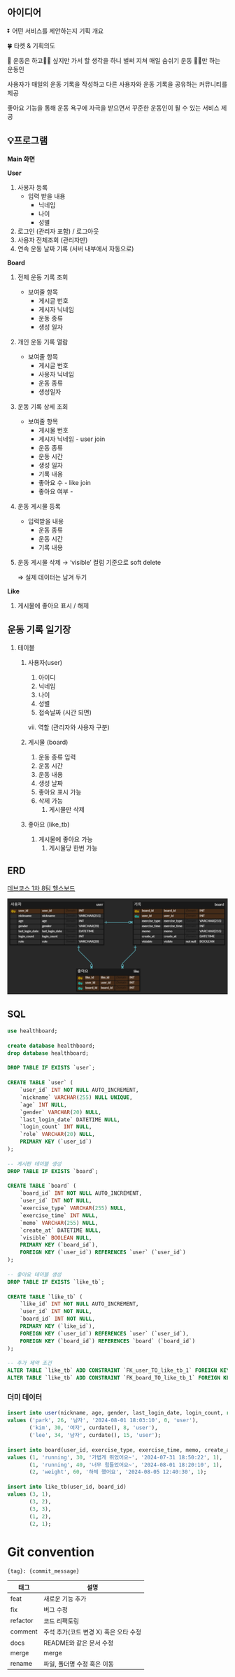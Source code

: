 ## 아이디어

⏬ 어떤 서비스를 제안하는지 기획 개요

<aside>
🍀 타켓 & 기획의도

📌 운동은 하고🏃🏻 싶지만 가서 할 생각을 하니 벌써 지쳐 매일 숨쉬기 운동 🛌🏻만 하는 운동인

사용자가 매일의 운동 기록을 작성하고 다른 사용자와 운동 기록을 공유하는 커뮤니티를 제공

좋아요 기능을 통해 운동 욕구에 자극을 받으면서 꾸준한 운동인이 될 수 있는 서비스 제공

</aside>

<aside>


## 💡프로그램
**Main 화면**

**User**

1. 사용자 등록
    - 입력 받을 내용
        - 닉네임
        - 나이
        - 성별
2. 로그인 (관리자 포함) / 로그아웃
3. 사용자 전체조회 (관리자만)
4. 연속 운동 날짜 기록 (서버 내부에서 자동으로)

**Board**

1. 전체 운동 기록 조회
    - 보여줄 항목
        - 게시글 번호
        - 게시자 닉네임
        - 운동 종류
        - 생성 일자
2. 개인 운동 기록 열람
    - 보여줄 항목
        - 게시글 번호
        - 사용자 닉네임
        - 운동 종류
        - 생성일자
3. 운동 기록 상세 조회
    - 보여줄 항목
        - 게시물 번호
        - 게시자 닉네임 - user join
        - 운동 종류
        - 운동 시간
        - 생성 일자
        - 기록 내용
        - 좋아요 수 - like join
        - 좋아요 여부 -
4. 운동 게시물 등록
    - 입력받을 내용
        - 운동 종류
        - 운동 시간
        - 기록 내용
5. 운동 게시물 삭제 → ‘visible’ 컬럼 기준으로 soft delete

   ⇒ 실제 데이터는 남겨 두기


**Like**

1. 게시물에 좋아요 표시 / 해제
</aside>


## 운동 기록 일기장
1. 테이블
    1. 사용자(user)
        1. 아이디
        2. 닉네임
        3. 나이
        4. 성별
        5. 접속날짜 (시간 되면)

       vii. 역할 (관리자와 사용자 구분)

    2. 게시물 (board)
        1. 운동 종류 입력
        2. 운동 시간
        3. 운동 내용
        4. 생성 날짜
        5. 좋아요 표시 가능
        6. 삭제 가능
            1. 게시물만 삭제
    3. 좋아요 (like_tb)
        1. 게시물에 좋아요 가능
            1. 게시물당 한번 가능

## ERD

[데브코스 1차 8팀 헬스보드](https://www.erdcloud.com/d/TamjfW9JDAN3Xanmn)

![ERD](./ERD.png)


## SQL

```sql
use healthboard;

create database healthboard;
drop database healthboard;

DROP TABLE IF EXISTS `user`;

CREATE TABLE `user` (
    `user_id` INT NOT NULL AUTO_INCREMENT,
    `nickname` VARCHAR(255) NULL UNIQUE,
    `age` INT NULL,
    `gender` VARCHAR(20) NULL,
    `last_login_date` DATETIME NULL,
    `login_count` INT NULL,
    `role` VARCHAR(20) NULL,
    PRIMARY KEY (`user_id`)
);

-- 게시판 테이블 생성
DROP TABLE IF EXISTS `board`;

CREATE TABLE `board` (
    `board_id` INT NOT NULL AUTO_INCREMENT,
    `user_id` INT NOT NULL,
    `exercise_type` VARCHAR(255) NULL,
    `exercise_time` INT NULL,
    `memo` VARCHAR(255) NULL,
    `create_at` DATETIME NULL,
    `visible` BOOLEAN NULL,
    PRIMARY KEY (`board_id`),
    FOREIGN KEY (`user_id`) REFERENCES `user` (`user_id`)
);

-- 좋아요 테이블 생성
DROP TABLE IF EXISTS `like_tb`;

CREATE TABLE `like_tb` (
    `like_id` INT NOT NULL AUTO_INCREMENT,
    `user_id` INT NOT NULL,
    `board_id` INT NOT NULL,
    PRIMARY KEY (`like_id`),
    FOREIGN KEY (`user_id`) REFERENCES `user` (`user_id`),
    FOREIGN KEY (`board_id`) REFERENCES `board` (`board_id`)
);

-- 추가 제약 조건
ALTER TABLE `like_tb` ADD CONSTRAINT `FK_user_TO_like_tb_1` FOREIGN KEY (`user_id`) REFERENCES `user` (`user_id`);
ALTER TABLE `like_tb` ADD CONSTRAINT `FK_board_TO_like_tb_1` FOREIGN KEY (`board_id`) REFERENCES `board` (`board_id`)
```

### 더미 데이터

```sql
insert into user(nickname, age, gender, last_login_date, login_count, role)
values ('park', 26, '남자', '2024-08-01 18:03:10', 0, 'user'),
       ('kim', 30, '여자', curdate(), 8, 'user'),
       ('lee', 34, '남자', curdate(), 15, 'user');
       
insert into board(user_id, exercise_type, exercise_time, memo, create_at, visible)
values (1, 'running', 30, '가볍게 뛰었어요~', '2024-07-31 18:50:22', 1),
       (1, 'running', 40, '너무 힘들었어요~', '2024-08-01 18:20:10', 1),
       (2, 'weight', 60, '하체 했어요', '2024-08-05 12:40:30', 1);
       
insert into like_tb(user_id, board_id)
values (3, 1),
       (3, 2),
       (3, 3),
       (1, 2),
       (2, 1);
```

# Git convention

```
{tag}: {commit_message}
```

| 태그 | 설명 |
| --- | --- |
| feat | 새로운 기능 추가 |
| fix | 버그 수정 |
| refactor | 코드 리팩토링 |
| comment | 주석 추가(코드 변경 X) 혹은 오타 수정 |
| docs | README와 같은 문서 수정 |
| merge | merge |
| rename | 파일, 폴더명 수정 혹은 이동 |